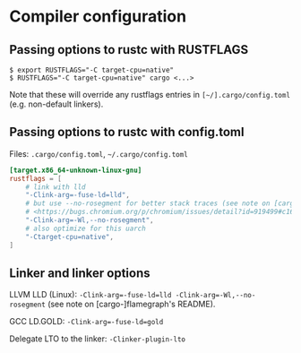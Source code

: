 # Compiler configuration

## Passing options to rustc with RUSTFLAGS

```
$ export RUSTFLAGS="-C target-cpu=native"
$ RUSTFLAGS="-C target-cpu=native" cargo <...>
```

Note that these will override any rustflags entries in `[~/].cargo/config.toml` (e.g. non-default
linkers).

## Passing options to rustc with config.toml

Files: `.cargo/config.toml`, `~/.cargo/config.toml`

```toml
[target.x86_64-unknown-linux-gnu]
rustflags = [
    # link with lld
    "-Clink-arg=-fuse-ld=lld",
    # but use --no-rosegment for better stack traces (see note on [cargo-]flamegraph's README and
    # <https://bugs.chromium.org/p/chromium/issues/detail?id=919499#c16>)
    "-Clink-arg=-Wl,--no-rosegment",
    # also optimize for this uarch
    "-Ctarget-cpu=native",
]
```

## Linker and linker options

LLVM LLD (Linux): `-Clink-arg=-fuse-ld=lld -Clink-arg=-Wl,--no-rosegment` (see note on
[cargo-]flamegraph's README).

GCC LD.GOLD: `-Clink-arg=-fuse-ld=gold`

Delegate LTO to the linker: `-Clinker-plugin-lto`
